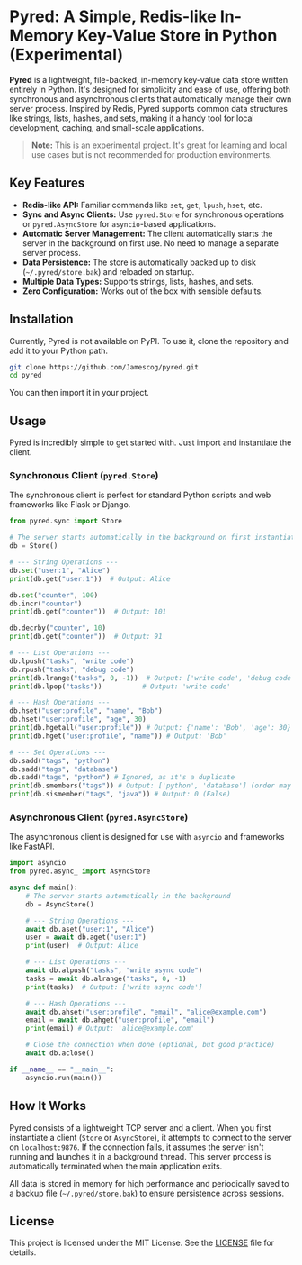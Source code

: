 # Pyred: A Simple, Redis-like In-Memory Key-Value Store in Python (Experimental)

**Pyred** is a lightweight, file-backed, in-memory key-value data store written entirely in Python. It's designed for simplicity and ease of use, offering both synchronous and asynchronous clients that automatically manage their own server process. Inspired by Redis, Pyred supports common data structures like strings, lists, hashes, and sets, making it a handy tool for local development, caching, and small-scale applications.

> **Note:** This is an experimental project. It's great for learning and local use cases but is not recommended for production environments.

## Key Features

-   **Redis-like API:** Familiar commands like `set`, `get`, `lpush`, `hset`, etc.
-   **Sync and Async Clients:** Use `pyred.Store` for synchronous operations or `pyred.AsyncStore` for `asyncio`-based applications.
-   **Automatic Server Management:** The client automatically starts the server in the background on first use. No need to manage a separate server process.
-   **Data Persistence:** The store is automatically backed up to disk (`~/.pyred/store.bak`) and reloaded on startup.
-   **Multiple Data Types:** Supports strings, lists, hashes, and sets.
-   **Zero Configuration:** Works out of the box with sensible defaults.

## Installation

Currently, Pyred is not available on PyPI. To use it, clone the repository and add it to your Python path.

```bash
git clone https://github.com/Jamescog/pyred.git
cd pyred
```

You can then import it in your project.

## Usage

Pyred is incredibly simple to get started with. Just import and instantiate the client.

### Synchronous Client (`pyred.Store`)

The synchronous client is perfect for standard Python scripts and web frameworks like Flask or Django.

```python
from pyred.sync import Store

# The server starts automatically in the background on first instantiation
db = Store()

# --- String Operations ---
db.set("user:1", "Alice")
print(db.get("user:1"))  # Output: Alice

db.set("counter", 100)
db.incr("counter")
print(db.get("counter"))  # Output: 101

db.decrby("counter", 10)
print(db.get("counter"))  # Output: 91

# --- List Operations ---
db.lpush("tasks", "write code")
db.rpush("tasks", "debug code")
print(db.lrange("tasks", 0, -1))  # Output: ['write code', 'debug code']
print(db.lpop("tasks"))          # Output: 'write code'

# --- Hash Operations ---
db.hset("user:profile", "name", "Bob")
db.hset("user:profile", "age", 30)
print(db.hgetall("user:profile")) # Output: {'name': 'Bob', 'age': 30}
print(db.hget("user:profile", "name")) # Output: 'Bob'

# --- Set Operations ---
db.sadd("tags", "python")
db.sadd("tags", "database")
db.sadd("tags", "python") # Ignored, as it's a duplicate
print(db.smembers("tags")) # Output: ['python', 'database'] (order may vary)
print(db.sismember("tags", "java")) # Output: 0 (False)
```

### Asynchronous Client (`pyred.AsyncStore`)

The asynchronous client is designed for use with `asyncio` and frameworks like FastAPI.

```python
import asyncio
from pyred.async_ import AsyncStore

async def main():
    # The server starts automatically in the background
    db = AsyncStore()

    # --- String Operations ---
    await db.aset("user:1", "Alice")
    user = await db.aget("user:1")
    print(user)  # Output: Alice

    # --- List Operations ---
    await db.alpush("tasks", "write async code")
    tasks = await db.alrange("tasks", 0, -1)
    print(tasks)  # Output: ['write async code']

    # --- Hash Operations ---
    await db.ahset("user:profile", "email", "alice@example.com")
    email = await db.ahget("user:profile", "email")
    print(email) # Output: 'alice@example.com'

    # Close the connection when done (optional, but good practice)
    await db.aclose()

if __name__ == "__main__":
    asyncio.run(main())
```

## How It Works

Pyred consists of a lightweight TCP server and a client. When you first instantiate a client (`Store` or `AsyncStore`), it attempts to connect to the server on `localhost:9876`. If the connection fails, it assumes the server isn't running and launches it in a background thread. This server process is automatically terminated when the main application exits.

All data is stored in memory for high performance and periodically saved to a backup file (`~/.pyred/store.bak`) to ensure persistence across sessions.

## License

This project is licensed under the MIT License. See the [LICENSE](LICENSE) file for details.